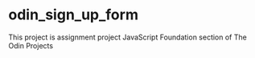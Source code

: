 # odin_sign_up_form
This project is assignment project JavaScript Foundation section of The Odin Projects 
